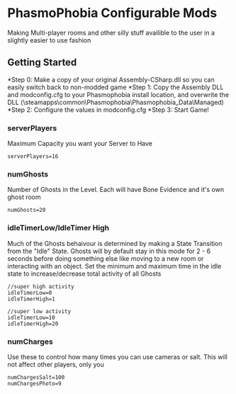 # PhasmoPhobia Configurable Mods

Making Multi-player rooms and other silly stuff availible to the user in a slightly easier to use fashion

## Getting Started

*Step 0: Make a copy of your original Assembly-CSharp.dll so you can easily switch back to non-modded game
*Step 1: Copy the Assembly DLL and modconfig.cfg to your Phasmophobia install location, and overwrite the DLL (<SteamInstallLocation>\steamapps\common\Phasmophobia\Phasmophobia_Data\Managed)
*Step 2: Configure the values in modconfig.cfg
*Step 3: Start Game!

### serverPlayers

Maximum Capacity you want your Server to Have

```
serverPlayers=16
```

### numGhosts

Number of Ghosts in the Level. Each will have Bone Evidence and it's own ghost room

```
numGhosts=20
```

### idleTimerLow/IdleTimer High
Much of the Ghosts behaivour is determined by making a State Transition from the "Idle" State. Ghosts will by default stay in this mode for 2 - 6 seconds before doing something else like moving to a new room or interacting with an object.
Set the minimum and maximum time in the idle state to increase/decrease total activity of all Ghosts

```
//super high activity
idleTimerLow=0
idleTimerHigh=1

//super low activity
idleTimerLow=10
idleTimerHigh=20

```

### numCharges

Use these to control how many times you can use cameras or salt. This will not affect other players, only you

```
numChargesSalt=100
numChargesPhoto=9
```
